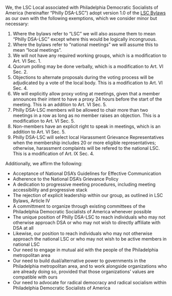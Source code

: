 We, the LSC Local associated with Philadelphia Democratic Socialists of America (hereinafter “Philly DSA-LSC”) adopt version 1.0 of the [LSC Bylaws](https://dsa-lsc.org/lsc-bylaws/) as our own with the following exemptions, which we consider minor but necessary:

1. Where the bylaws refer to “LSC” we will also assume them to mean “Philly DSA-LSC” except where this would be logically incongruous.
2. Where the bylaws refer to “national meetings” we will assume this to mean “local meetings”.
3. We will not have any required working groups, which is a modification to Art. VI Sec. 1.
4. Quorum polling may be done verbally, which is a modification to Art. VI Sec. 2.
5. Objections to alternate proposals during the voting process will be adjudicated by a vote of the local body. This is a modification to Art. VI Sec. 4.
6. We will explicitly allow proxy voting at meetings, given that a member announces their intent to have a proxy 24 hours before the start of the meeting. This is an addition to Art. VI Sec. 5.
7. Philly DSA-LSC members will be allowed to chair more than two meetings in a row as long as no member raises an objection. This is a modification to Art. VI Sec. 5.
8. Non-members have an explicit right to speak in meetings, which is an addition to Art. VI Sec. 5.
9. Philly DSA-LSC will select local Harassment Grievance Representatives when the membership includes 20 or more eligible representatives; otherwise, harassment complaints will be refered to the national LSC. This is a modification of Art. IX Sec. 4.

Additionally, we affirm the following:

* Acceptance of National DSA’s Guidelines for Effective Communication
* Adherence to the National DSA’s Grievance Policy
* A dedication to progressive meeting procedures, including meeting accessibility and progressive stack
* The rejection of explicit leadership within our group, as outlined in LSC Bylaws, Article IV
* A committment to organize through existing committees of the Philadelphia Democratic Socialists of America whenever possible
* The unique position of Philly DSA-LSC to reach individuals who may not otherwise approach DSA or who may not wish to directly affiliate with DSA at all
* Likewise, our position to reach individuals who may not otherwise approach the national LSC or who may not wish to be active members in national LSC
* Our need to engage in mutual aid with the people of the Philadelphia metropolitan area
* Our need to build dual/alternative power to governments in the Philadelphia metropolitan area, and to work alongside organizations who are already doing so, provided that those organizations’ values are compatible with ours
* Our need to advocate for radical democracy and radical socialism within Philadelphia Democratic Socialists of America
